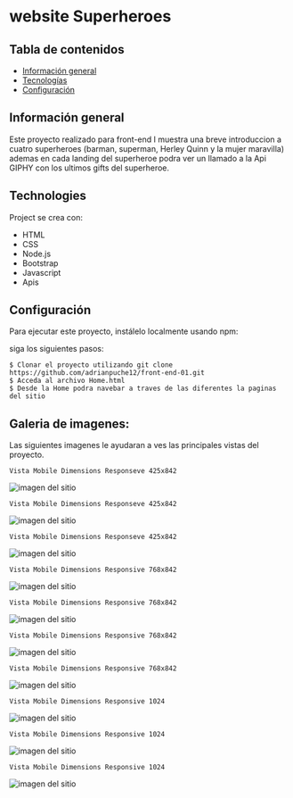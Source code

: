 # website Superheroes


## Tabla de contenidos 
* [Información general](#información-general) 
* [Tecnologías](#tecnologías) 
* [Configuración](#configuración) 

## Información general 

Este proyecto realizado para front-end I muestra una breve introduccion a cuatro superheroes (barman, superman, Herley Quinn y la mujer maravilla) ademas en cada landing del superheroe podra ver un llamado a la Api  GIPHY con los ultimos gifts del superheroe.
	
## Technologies 
Project se crea con: 

* HTML
* CSS
* Node.js
* Bootstrap
* Javascript
* Apis 
	
## Configuración 
Para ejecutar este proyecto, instálelo localmente usando npm: 


siga los siguientes pasos:

``` 
$ Clonar el proyecto utilizando git clone https://github.com/adrianpuche12/front-end-01.git
$ Acceda al archivo Home.html
$ Desde la Home podra navebar a traves de las diferentes la paginas del sitio

```

## Galeria de imagenes:

Las siguientes imagenes le ayudaran a ves las principales vistas del proyecto.

```
Vista Mobile Dimensions Responseve 425x842

```
![imagen del sitio](https://github.com/adrianpuche12/front-end-01/blob/master/root/images-readme/Dimensions-Responsive-425x842-(3).png)

```
Vista Mobile Dimensions Responseve 425x842

```
![imagen del sitio](https://github.com/adrianpuche12/front-end-01/blob/master/root/images-readme/Dimensions-Responseve-425x842.png)

```
Vista Mobile Dimensions Responseve 425x842

```
![imagen del sitio](https://github.com/adrianpuche12/front-end-01/blob/master/root/images-readme/Dimensions-Responsive-425x842.png)

```
Vista Mobile Dimensions Responsive 768x842

```
![imagen del sitio](https://github.com/adrianpuche12/front-end-01/blob/master/root/images-readme/Dimensions-Responsive-768x842-(2).png)

```
Vista Mobile Dimensions Responsive 768x842

```
![imagen del sitio](https://github.com/adrianpuche12/front-end-01/blob/master/root/images-readme/Dimensions-Responsive-768x842-(3).png)

```
Vista Mobile Dimensions Responsive 768x842
```
![imagen del sitio](https://github.com/adrianpuche12/front-end-01/blob/master/root/images-readme/Dimensions-Responsive-768x842-(4).png)

```
Vista Mobile Dimensions Responsive 768x842
```
![imagen del sitio](https://github.com/adrianpuche12/front-end-01/blob/master/root/images-readme/Dimensions-Responsive-768x842.png)

```
Vista Mobile Dimensions Responsive 1024
```
![imagen del sitio](https://github.com/adrianpuche12/front-end-01/blob/master/root/images-readme/Dimensions-Responsive-1024-(2).png)

```
Vista Mobile Dimensions Responsive 1024
```
![imagen del sitio](https://github.com/adrianpuche12/front-end-01/blob/master/root/images-readme/Dimensions-Responsive-1024-(3).png)

```
Vista Mobile Dimensions Responsive 1024
```
![imagen del sitio](https://github.com/adrianpuche12/front-end-01/blob/master/root/images-readme/Dimensions-Responsive-1024.png)